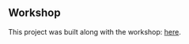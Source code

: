 ## Workshop

This project was built along with the workshop: [here](https://www.notion.so/prismaio/A-Practical-Introduction-to-Prisma-2021-ccf00a066ef4432caeb03da179e38302).
